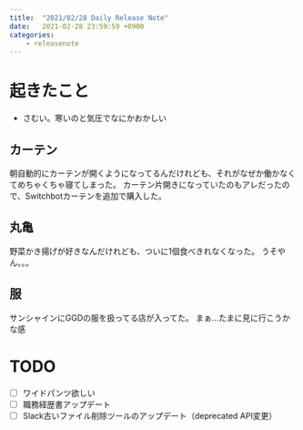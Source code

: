 ```yaml
---
title:  "2021/02/28 Daily Release Note"
date:   2021-02-28 23:59:59 +0900
categories:
	- releasenote
---
```

# 起きたこと

* さむい。寒いのと気圧でなにかおかしい

## カーテン

朝自動的にカーテンが開くようになってるんだけれども、それがなぜか働かなくてめちゃくちゃ寝てしまった。
カーテン片開きになっていたのもアレだったので、Switchbotカーテンを追加で購入した。

## 丸亀

野菜かき揚げが好きなんだけれども、ついに1個食べきれなくなった。
うそやん。。。

## 服

サンシャインにGGDの服を扱ってる店が入ってた。 まぁ…たまに見に行こうかな感

# TODO 

- [ ] ワイドパンツ欲しい
- [ ] 職務経歴書アップデート
- [ ] Slack古いファイル削除ツールのアップデート（deprecated API変更）